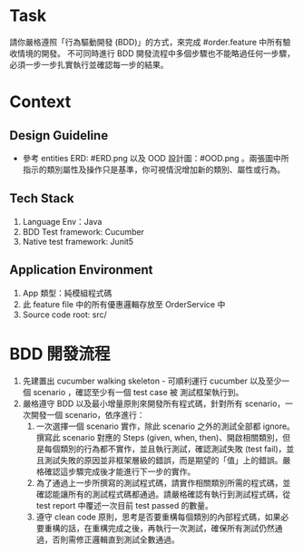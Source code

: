 # Task

請你嚴格遵照「行為驅動開發 (BDD)」的方式，來完成 #order.feature 中所有驗收情境的開發。
不可同時進行 BDD 開發流程中多個步驟也不能略過任何一步驟，必須一步一步扎實執行並確認每一步的結果。

# Context

## Design Guideline

- 參考 entities ERD: #ERD.png 以及 OOD 設計圖：#OOD.png 。兩張圖中所指示的類別屬性及操作只是基準，你可視情況增加新的類別、屬性或行為。

## Tech Stack

1. Language Env：Java
2. BDD Test framework: Cucumber
3. Native test framework: Junit5

## Application Environment

1. App 類型：純模組程式碼
2. 此 feature file 中的所有優惠邏輯存放至 OrderService 中
3. Source code root: src/

# BDD 開發流程

1. 先建置出 cucumber walking skeleton - 可順利運行 cucumber 以及至少一個 scenario ，確認至少有一個 test case 被 測試框架執行到。
2. 嚴格遵守 BDD 以及最小增量原則來開發所有程式碼，針對所有 scenario，一次開發一個 scenario，依序進行：
   1. 一次選擇一個 scenario 實作，除此 scenario 之外的測試全部都 ignore。撰寫此 scenario 對應的 Steps (given, when, then)、開啟相關類別，但是每個類別的行為都不實作，並且執行測試，確認測試失敗 (test fail)，並且測試失敗的原因並非框架層級的錯誤，而是期望的「值」上的錯誤。嚴格確認這步驟完成後才能進行下一步的實作。
   2. 為了通過上一步所撰寫的測試程式碼，請實作相關類別所需的程式碼，並確認能讓所有的測試程式碼都通過。請嚴格確認有執行到測試程式碼，從 test report 中覆述一次目前 test passed 的數量。
   3. 遵守 clean code 原則，思考是否要重構每個類別的內部程式碼，如果必要重構的話，在重構完成之後，再執行一次測試，確保所有測試仍然通過，否則需修正邏輯直到測試全數通過。
